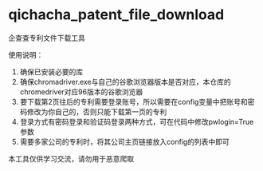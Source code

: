 # qichacha_patent_file_download
企查查专利文件下载工具

使用说明：
1. 确保已安装必要的库
2. 确保chromadriver.exe与自己的谷歌浏览器版本是否对应，本仓库的chromedriver对应96版本的谷歌浏览器
3. 要下载第2页往后的专利需要登录账号，所以需要在config变量中把账号和密码修改为你自己的，否则只能下载第一页的专利
4. 登录方式有密码登录和验证码登录两种方式，可在代码中修改pwlogin=True参数
5. 需要多家公司的专利时，将其公司主页链接放入config的列表中即可


本工具仅供学习交流，请勿用于恶意爬取
